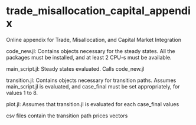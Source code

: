# trade_misallocation_capital_appendix
Online appendix for Trade, Misallocation, and Capital Market Integration

code_new.jl: Contains objects necessary for the steady states. All the packages must be installed, and at least 2 CPU-s must be available.

main_script.jl: Steady states evaluated. Calls code_new.jl

transition.jl: Contains objects necessary for transition paths. Assumes main_script.jl is evaluated, and case_final must be set appropriately, for values 1 to 8.

plot.jl: Assumes that transition.jl is evaluated for each case_final values

csv files contain the transition path prices vectors
